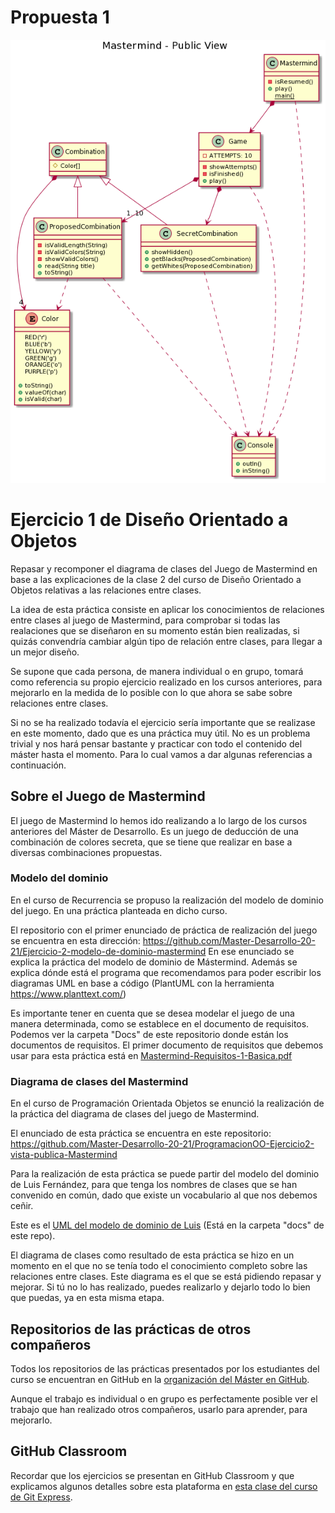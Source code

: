 # Propuesta 1 
![Alt text](mastermind-public-view-p1.png?raw=true "Proposal 1")

# Ejercicio 1 de Diseño Orientado a Objetos

Repasar y recomponer el diagrama de clases del Juego de Mastermind en base a las explicaciones de la clase 2 del curso de Diseño Orientado a Objetos relativas a las relaciones entre clases.

La idea de esta práctica consiste en aplicar los conocimientos de relaciones entre clases al juego de Mastermind, para comprobar si todas las realaciones que se diseñaron en su momento están bien realizadas, si quizás convendría cambiar algún tipo de relación entre clases, para llegar a un mejor diseño.

Se supone que cada persona, de manera individual o en grupo, tomará como referencia su propio ejercicio realizado en los cursos anteriores, para mejorarlo en la medida de lo posible con lo que ahora se sabe sobre relaciones entre clases.

Si no se ha realizado todavía el ejercicio sería importante que se realizase en este momento, dado que es una práctica muy útil. No es un problema trivial y nos hará pensar bastante y practicar con todo el contenido del máster hasta el momento. Para lo cual vamos a dar algunas referencias a continuación.

## Sobre el Juego de Mastermind

El juego de Mastermind lo hemos ido realizando a lo largo de los cursos anteriores del Máster de Desarrollo. Es un juego de deducción de una combinación de colores secreta, que se tiene que realizar en base a diversas combinaciones propuestas.

### Modelo del dominio

En el curso de Recurrencia se propuso la realización del modelo de dominio del juego. En una práctica planteada en dicho curso.

El repositorio con el primer enunciado de práctica de realización del juego se encuentra en esta dirección: <https://github.com/Master-Desarrollo-20-21/Ejercicio-2-modelo-de-dominio-mastermind> En ese enunciado se explica la práctica del modelo de dominio de Mástermind. Además se explica dónde está el programa que recomendamos para poder escribir los diagramas UML en base a código (PlantUML con la herramienta <https://www.planttext.com/>) 

Es importante tener en cuenta que se desea modelar el juego de una manera determinada, como se establece en el documento de requisitos. Podemos ver la carpeta "Docs" de este repositorio donde están los documentos de requisitos. El primer documento de requisitos que debemos usar para esta práctica está en [Mastermind-Requisitos-1-Basica.pdf](https://github.com/Master-Desarrollo-20-21/DisenioOO-Ejercicio1-relaciones-entre-clases/blob/main/docs/Mastermind-Requisitos-1-Basica.pdf)

### Diagrama de clases del Mastermind

En el curso de Programación Orientada Objetos se enunció la realización de la práctica del diagrama de clases del juego de Mastermind.

El enunciado de esta práctica se encuentra en este repositorio: <https://github.com/Master-Desarrollo-20-21/ProgramacionOO-Ejercicio2-vista-publica-Mastermind>

Para la realización de esta práctica se puede partir del modelo del dominio de Luis Fernández, para que tenga los nombres de clases que se han convenido en común, dado que existe un vocabulario al que nos debemos ceñir.

Este es el [UML del modelo de dominio de Luis](https://github.com/Master-Desarrollo-20-21/DisenioOO-Ejercicio1-relaciones-entre-clases/blob/main/docs/Mastermind.pdf) (Está en la carpeta "docs" de este repo).

El diagrama de clases como resultado de esta práctica se hizo en un momento en el que no se tenía todo el conocimiento completo sobre las relaciones entre clases. Este diagrama es el que se está pidiendo repasar y mejorar. Si tú no lo has realizado, puedes realizarlo y dejarlo todo lo bien que puedas, ya en esta misma etapa.

## Repositorios de las prácticas de otros compañeros

Todos los repositorios de las prácticas presentados por los estudiantes del curso se encuentran en GitHub en la [organización del Máster en GitHub](https://github.com/Master-Desarrollo-20-21). 

Aunque el trabajo es individual o en grupo es perfectamente posible ver el trabajo que han realizado otros compañeros, usarlo para aprender, para mejorarlo.

## GitHub Classroom

Recordar que los ejercicios se presentan en GitHub Classroom y que explicamos algunos detalles sobre esta plataforma en [esta clase del curso de Git Express](https://escuela.it/cursos/curso-express-de-git/clase/publicar-practicas-de-cursos-a-traves-del-sistema-github-classroom).